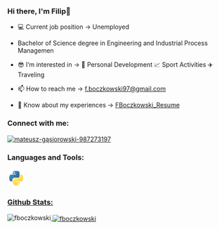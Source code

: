 ### Hi there, I'm  Filip👋


- 💻 Current job position -> Unemployed

- Bachelor of Science degree in Engineering and Industrial Process Managemen
  
- 😎 I’m interested in -> 📕 Personal Development 📈 Sport Activities :airplane: Traveling

- 📫 How to reach me ->  f.boczkowski97@gmail.com
- 📄 Know about my experiences -> [FBoczkowski_Resume](https://github.com/FBoczkowski/FBoczkowski_Resume/blob/main/Filip_Boczkowski_CV.pdf)

<h3 align="left">Connect with me:</h3>

<p align="left">
<a href="https://www.linkedin.com/in/filip-boczkowski-7384261b3/" target="blank"><img align="center" src="https://raw.githubusercontent.com/rahuldkjain/github-profile-readme-generator/master/src/images/icons/Social/linked-in-alt.svg" alt="mateusz-gąsiorowski-987273197" height="30" width="40" /></a>
</p>

<h3 align="left">Languages and Tools:</h3>

<p align="left">
   <a href="https://www.python.org" target="_blank" rel="noreferrer"> 
    <img src="https://raw.githubusercontent.com/devicons/devicon/master/icons/python/python-original.svg" alt="python" width="40" height="40"/>
</p>

<h3 align="left">Github Stats:</h3>
<p><img align="left" src="https://github-readme-stats.vercel.app/api/top-langs?username=fboczkowski&show_icons=true&locale=en&layout=compact" alt="fboczkowski" /></p>

<p>&nbsp;<img align="center" src="https://github-readme-stats.vercel.app/api?username=fboczkowski&show_icons=true&locale=en" alt="fboczkowski" /></p>
